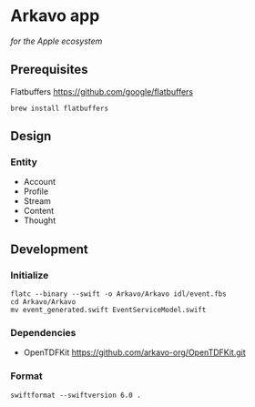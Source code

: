 # Arkavo app
_for the Apple ecosystem_

## Prerequisites

Flatbuffers
https://github.com/google/flatbuffers

```shell
brew install flatbuffers
```

## Design

### Entity

- Account
- Profile
- Stream
- Content
- Thought

## Development

### Initialize

```shell
flatc --binary --swift -o Arkavo/Arkavo idl/event.fbs
cd Arkavo/Arkavo
mv event_generated.swift EventServiceModel.swift
```

### Dependencies 

- OpenTDFKit https://github.com/arkavo-org/OpenTDFKit.git

### Format

```shell
swiftformat --swiftversion 6.0 .
```
